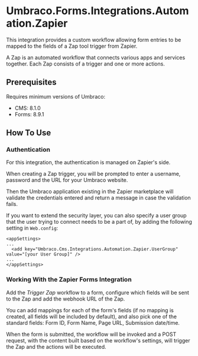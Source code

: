 # Umbraco.Forms.Integrations.Automation.Zapier

This integration provides a custom workflow allowing form entries to be mapped to the fields of a Zap tool trigger from Zapier.

A Zap is an automated workflow that connects various apps and services together. Each Zap consists of a trigger and one or more actions.

## Prerequisites

Requires minimum versions of Umbraco:

- CMS: 8.1.0
- Forms: 8.9.1

## How To Use

### Authentication

For this integration, the authentication is managed on Zapier's side. 

When creating a Zap trigger, you will be prompted to enter a username, password and the URL for your Umbraco website.

Then the Umbraco application existing in the Zapier marketplace will validate the credentials entered and return a message in case the validation fails.

If you want to extend the security layer, you can also specify a user group that the user trying to connect needs to be a part of, by adding the following 
setting in `Web.config`:

```
<appSettings>
...
  <add key="Umbraco.Cms.Integrations.Automation.Zapier.UserGroup" value="[your User Group]" />
...
</appSettings>
```

### Working With the Zapier Forms Integration
Add the _Trigger Zap_ workflow to a form, configure which fields will be sent to the Zap and add the webhook URL of the Zap.

You can add mappings for each of the form's fields (if no mapping is created, all fields will be included by default), and also pick one of the
standard fields: Form ID, Form Name, Page URL, Submission date/time.

When the form is submitted, the workflow will be invoked and a POST request, with the content built based on the workflow's settings, will trigger the Zap and the actions will be executed.
